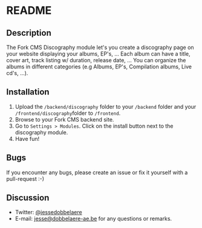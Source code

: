 # README

## Description
The Fork CMS Discography module let's you create a discography page on your website displaying your albums, EP's, ... Each album can have a title, cover art, track listing w/ duration, release date, ... You can organize the albums in different categories (e.g Albums, EP's, Compilation albums, Live cd's, ...).

## Installation

1. Upload the `/backend/discography` folder to your `/backend` folder and your `/frontend/discography`folder to `/frontend`.
3. Browse to your Fork CMS backend site.
4. Go to `Settings > Modules`. Click on the install button next to the discography module.
5. Have fun!

## Bugs

If you encounter any bugs, please create an issue or fix it yourself with a pull-request :-)

## Discussion
- Twitter: [@jessedobbelaere](https://www.twitter.com/jessedobbelaere)
- E-mail: <jesse@dobbelaere-ae.be> for any questions or remarks.
